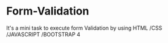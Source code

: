 # Form-Validation
It's a mini task to execute form Validation by using HTML /CSS /JAVASCRIPT /BOOTSTRAP 4
